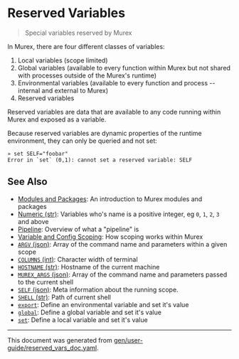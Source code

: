 # Reserved Variables

> Special variables reserved by Murex

In Murex, there are four different classes of variables:
1. Local variables (scope limited)
2. Global variables (available to every function within Murex but not shared
    with processes outside of the Murex's runtime)
3. Environmental variables (available to every function and process -- internal
    and external to Murex)
4. Reserved variables

Reserved variables are data that are available to any code running within
Murex and exposed as a variable.

Because reserved variables are dynamic properties of the runtime environment,
they can only be queried and not set:
```
» set SELF="foobar"
Error in `set` (0,1): cannot set a reserved variable: SELF
```

## See Also

* [Modules and Packages](../user-guide/modules.md):
  An introduction to Murex modules and packages
* [Numeric (str)](../variables/numeric.md):
  Variables who's name is a positive integer, eg `0`, `1`, `2`, `3` and above
* [Pipeline](../user-guide/pipeline.md):
  Overview of what a "pipeline" is
* [Variable and Config Scoping](../user-guide/scoping.md):
  How scoping works within Murex
* [`ARGV` (json)](../variables/ARGV.md):
  Array of the command name and parameters within a given scope
* [`COLUMNS` (int)](../variables/COLUMNS.md):
  Character width of terminal
* [`HOSTNAME` (str)](../variables/HOSTNAME.md):
  Hostname of the current machine
* [`MUREX_ARGS` (json)](../variables/MUREX_ARGV.md):
  Array of the command name and parameters passed to the current shell
* [`SELF` (json)](../variables/SELF.md):
  Meta information about the running scope.
* [`SHELL` (str)](../variables/SHELL.md):
  Path of current shell
* [`export`](../commands/export.md):
  Define an environmental variable and set it's value
* [`global`](../commands/global.md):
  Define a global variable and set it's value
* [`set`](../commands/set.md):
  Define a local variable and set it's value

<hr/>

This document was generated from [gen/user-guide/reserved_vars_doc.yaml](https://github.com/lmorg/murex/blob/master/gen/user-guide/reserved_vars_doc.yaml).